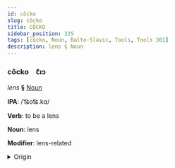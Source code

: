 ```yaml
---
id: côcko
slug: côcko
title: CÔCKO
sidebar_position: 325
tags: [côcko, Noun, Balto-Slavic, Tools, Tools 301]
description: lens § Noun
---
```


### côcko&emsp;<span kind="abugida">ꞇ̄ıɔ</span>

*lens* **§** [Noun](../../tags/Noun)

**IPA**: /ˈt͡ɕot͡ɕ.kɑ/

**Verb**: to be a lens

**Noun**: lens

**Modifier**: lens-related

<details>
    <summary>Origin</summary>
    Czech čočka [ˈt͡ʃot͡ʃka]<br/>
    <em>Balto-Slavic Language Family</em>
</details>